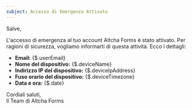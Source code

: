 ```yaml
---
subject: Accesso di Emergenza Attivato
---
```


Salve,

L'accesso di emergenza al tuo account Altcha Forms è stato attivato. Per ragioni di sicurezza, vogliamo informarti di questa attività. Ecco i dettagli:

- **Email:** {$.userEmail}
- **Nome del dispositivo:** {$.deviceName}
- **Indirizzo IP del dispositivo:** {$.deviceIpAddress}
- **Fuso orario del dispositivo:** {$.deviceTimezone}
- **Data e ora:** {$.date}

Cordiali saluti,  
Il Team di Altcha Forms
